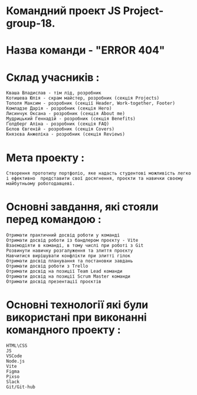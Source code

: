 # Командний проект JS Project-group-18.

# Назва команди - "ERROR 404"

# Склад учасників :
    Кваша Владислав - тім лід, розробник
    Котишева Юлія - скрам майстер, розробник (секція Projects)
    Тополя Максим - розробник (секції Header, Work-together, Footer)
    Комладзе Дарія - розробник (секція Hero)
    Лисинчук Оксана - розробник (секція About me)
    Мудрицький Геннадій - розробник (секція Benefits)
    Ґолдберг Аліна - розробник (секція FAQ)
    Бєлов Євгеній - розробник (секція Covers)
    Князєва Анжеліка - розробник (секція Reviews) 

# Мета проекту :
    Cтворення прототипу портфоліо, яке надасть студентові можливість легко і ефективно  представити свої досягнення, проєкти та навички своєму майбутньому роботодавцеві.

# Основні завдання, які стояли перед командою :
    Отримати практичний досвід роботи у команді
    Отримати досвід роботи із бандлером проєкту - Vite
    Взаємодіяти в команді, в тому числі при роботі з Git
    Розвинути навичку розгалуження та злиття проєкту
    Навчитися вирішувати конфлікти при злитті гілок
    Отримати досвід планування та постановки завдань
    Отримати досвід роботи з Trello
    Отримати досвід на позиції Team Lead команди
    Отримати досвід на позиції Scrum Master команди
    Отримати досвід презентації проєктів

# Основні технології які були використані при виконанні командного проекту :
    HTML\CSS
    JS
    VSCode
    Node.js
    Vite
    Figma
    Pixso
    Slack
    Git/Git-hub